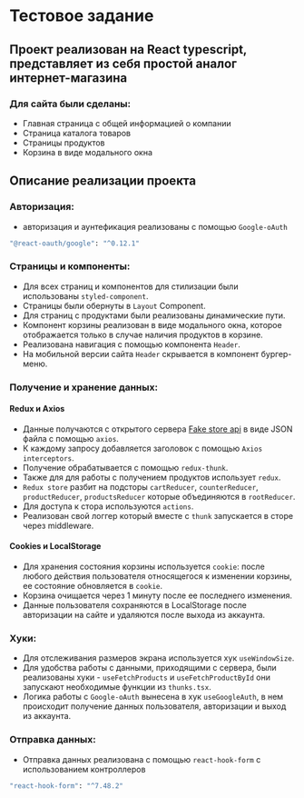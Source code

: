 # Тестовое задание

## Проект реализован на React typescript, представляет из себя простой аналог интернет-магазина

### Для сайта были сделаны:
- Главная страница с общей информацией о компании
- Страница каталога товаров
- Страницы продуктов
- Корзина в виде модального окна

## Описание реализации проекта

### Авторизация:
- авторизация и аунтефикация реализованы с помощью `Google-oAuth`
```bash
"@react-oauth/google": "^0.12.1"
```

### Страницы и компоненты:
- Для всех страниц и компонентов для стилизации были использованы  `styled-component`.
- Страницы были обернуты в `Layout` Component.
- Для страниц с продуктами были реализованы динамические пути.
- Компонент корзины реализован в виде модального окна, которое отображается только в случае наличия продуктов в корзине.
- Реализована навигация с помощью компонента `Header`.
- На мобильной версии сайта `Header` скрывается в компонент бургер-меню.

### Получение и хранение данных:

#### Redux и Axios
- Данные получаются с открытого сервера [Fake store api](https://fakestoreapi.com/) в виде JSON файла с помощью `axios`.
- К каждому запросу добавляется заголовок с помощью `Axios interceptors`.
- Получение обрабатывается с помощью `redux-thunk`.
- Также для для работы с получением продуктов использует `redux`.
- `Redux store` разбит на подсторы `cartReducer`, `counterReducer`, `productReducer`, `productsReducer` которые объединяются в `rootReducer`.
- Для доступа к стора используются `actions`.
- Реализован свой логгер который вместе с `thunk` запускается в сторе через middleware.
#### Cookies и LocalStorage
- Для хранения состояния корзины используется `cookie`: после любого действия пользователя относящегося к изменении корзины, ее состояние обновляется в `cookie`.
- Корзина очищается через 1 минуту после ее последнего изменения.
- Данные пользователя сохраняются в LocalStorage после авторизации на сайте и удаляются после выхода из аккаунта.

### Хуки:
- Для отслеживания размеров экрана используется хук `useWindowSize`.
- Для удобства работы с данными, приходящими с сервера, были реализованы хуки - `useFetchProducts` и `useFetchProductById` они запускают необходимые функции из `thunks.tsx`.
- Логика работы с `Google-oAuth` вынесена в хук `useGoogleAuth`, в нем происходит получение данных пользователя, авторизации и выход из аккаунта.

### Отправка данных:
- Отправка данных реализована с помощью `react-hook-form` с использованием контроллеров
```bash
"react-hook-form": "^7.48.2"
```
